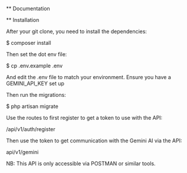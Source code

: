 \*\* Documentation

\*\* Installation

After your git clone, you need to install the dependencies:

$ composer install

Then set the dot env file:

$ cp .env.example .env

And edit the .env file to match your environment.
Ensure you have a GEMINI_API_KEY set up

Then run the migrations:

$ php artisan migrate

Use the routes to first register to get a token to use with the API:

/api/v1/auth/register

Then use the token to get communication with the Gemini AI via the API:

api/v1/gemini

NB: This API is only accessible via POSTMAN or similar tools.
